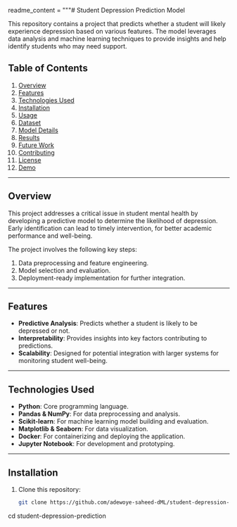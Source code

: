 
readme_content = """# Student Depression Prediction Model

This repository contains a project that predicts whether a student will likely experience depression based on various features. The model leverages data analysis and machine learning techniques to provide insights and help identify students who may need support.

## Table of Contents

1. [Overview](#overview)
2. [Features](#features)
3. [Technologies Used](#technologies-used)
4. [Installation](#installation)
5. [Usage](#usage)
6. [Dataset](#dataset)
7. [Model Details](#model-details)
8. [Results](#results)
9. [Future Work](#future-work)
10. [Contributing](#contributing)
11. [License](#license)
12. [Demo](#demo)

---

## Overview

This project addresses a critical issue in student mental health by developing a predictive model to determine the likelihood of depression. Early identification can lead to timely intervention, for better academic performance and well-being.

The project involves the following key steps:

1. Data preprocessing and feature engineering.
2. Model selection and evaluation.
3. Deployment-ready implementation for further integration.

---

## Features

- **Predictive Analysis**: Predicts whether a student is likely to be depressed or not.
- **Interpretability**: Provides insights into key factors contributing to predictions.
- **Scalability**: Designed for potential integration with larger systems for monitoring student well-being.

---

## Technologies Used

- **Python**: Core programming language.
- **Pandas & NumPy**: For data preprocessing and analysis.
- **Scikit-learn**: For machine learning model building and evaluation.
- **Matplotlib & Seaborn**: For data visualization.
- **Docker**: For containerizing and deploying the application.
- **Jupyter Notebook**: For development and prototyping.

---

## Installation

1. Clone this repository:
   ```bash
   git clone https://github.com/adewoye-saheed-dML/student-depression-prediction.git

cd student-depression-prediction

